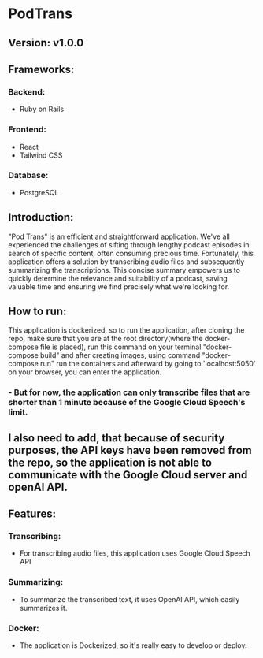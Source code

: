 # PodTrans
## Version: v1.0.0

## Frameworks:
  ### Backend:
  - Ruby on Rails
  ### Frontend:
  - React
  - Tailwind CSS
  ### Database:
  - PostgreSQL

## Introduction:
"Pod Trans" is an efficient and straightforward application. We've all experienced the challenges of sifting through lengthy podcast episodes in search of specific content, often consuming precious time. Fortunately, this application offers a solution by transcribing audio files and subsequently summarizing the transcriptions. This concise summary empowers us to quickly determine the relevance and suitability of a podcast, saving valuable time and ensuring we find precisely what we're looking for.

## How to run:
This application is dockerized, so to run the application, after cloning the repo, make sure that you are at the root directory(where the docker-compose file is placed), run this command on your terminal "docker-compose build" and after creating images, using command "docker-compose run" run the containers and afterward by going to 'localhost:5050' on your browser, you can enter the application.
### - But for now, the application can only transcribe files that are shorter than 1 minute because of the Google Cloud Speech's limit.
## I also need to add, that because of security purposes, the API keys have been removed from the repo, so the application is not able to communicate with the Google Cloud server and openAI API.


## Features:
### Transcribing:
- For transcribing audio files, this application uses Google Cloud Speech API

### Summarizing:
- To summarize the transcribed text, it uses OpenAI API, which easily summarizes it.

### Docker:
- The application is Dockerized, so it's really easy to develop or deploy. 
